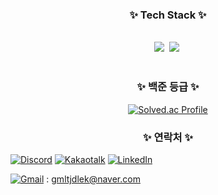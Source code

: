 <!--내용 부분-->
<h3 align="center">✨ Tech Stack ✨</h3>
<br>
<div align="center">
  <img src="https://img.shields.io/badge/python-3776AB?style=for-the-badge&logo=python&logoColor=ffdd54" />&nbsp
  <img src="https://img.shields.io/badge/C-A8B9CC?style=for-the-badge&logo=C&logoColor=white"/>&nbsp
</div>
<br>

<div align="center">
<h3 align="center">✨ 백준 등급 ✨</h3>

  [![Solved.ac Profile](http://mazassumnida.wtf/api/v2/generate_badge?boj=gmltjdlek)](https://solved.ac/gmltjdlek/)
  </p>
</div>

<h3 align="center">✨ 연락처 ✨</h3>
<div align="center">

</div>

[![Discord](https://img.shields.io/discord/190231sd?label=Discord&logo=discord&logoColor=white&style=flat-square)](https://discord.gg/R8JEu8jK)
[![Kakaotalk](https://img.shields.io/badge/kakaotalk-kimheeseo-yellow)](https://open.kakao.com/o/sxq9ABYg)
[![LinkedIn](https://img.shields.io/badge/LinkedIn-0077B5?logo=linkedin&logoColor=white&style=flat-square)](https://www.linkedin.com/in/kimheeseo2/)

[![Gmail](https://img.shields.io/badge/Gmail-D14836?logo=gmail&logoColor=white&style=flat-square)](mailto:gmltjdlek@naver.com) : gmltjdlek@naver.com

